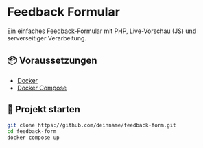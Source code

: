 # Feedback Formular

Ein einfaches Feedback-Formular mit PHP, Live-Vorschau (JS) und serverseitiger Verarbeitung.

## 📦 Voraussetzungen

- [Docker](https://www.docker.com/)
- [Docker Compose](https://docs.docker.com/compose/)

## 🚀 Projekt starten

```bash
git clone https://github.com/deinname/feedback-form.git
cd feedback-form
docker compose up

